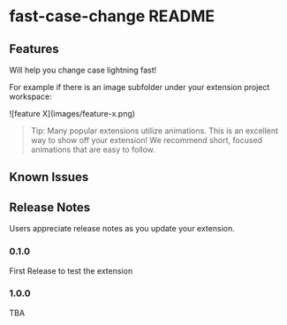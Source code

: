 # fast-case-change README

## Features

Will help you change case lightning fast!

For example if there is an image subfolder under your extension project workspace:

\!\[feature X\]\(images/feature-x.png\)

> Tip: Many popular extensions utilize animations. This is an excellent way to show off your extension! We recommend short, focused animations that are easy to follow.


## Known Issues


## Release Notes

Users appreciate release notes as you update your extension.

### 0.1.0

First Release to test the extension

### 1.0.0

TBA
